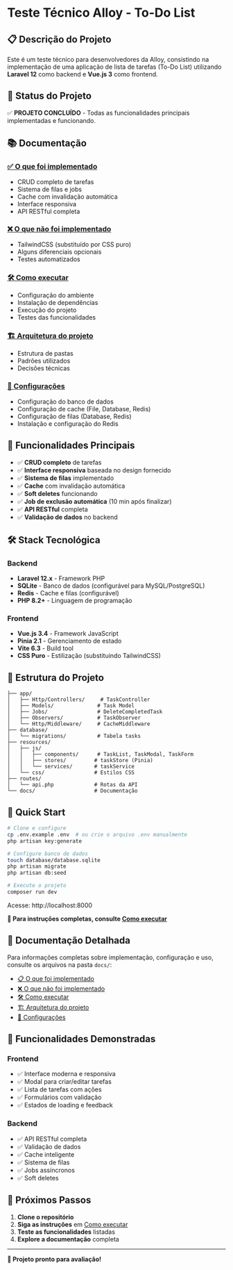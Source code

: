 # Teste Técnico Alloy - To-Do List

## 📋 Descrição do Projeto

Este é um teste técnico para desenvolvedores da Alloy, consistindo na implementação de uma aplicação de lista de tarefas (To-Do List) utilizando **Laravel 12** como backend e **Vue.js 3** como frontend.

## 🚀 Status do Projeto

✅ **PROJETO CONCLUÍDO** - Todas as funcionalidades principais implementadas e funcionando.

## 📚 Documentação

### [✅ O que foi implementado](./docs/IMPLEMENTADO.md)
- CRUD completo de tarefas
- Sistema de filas e jobs
- Cache com invalidação automática
- Interface responsiva
- API RESTful completa

### [❌ O que não foi implementado](./docs/NAO_IMPLEMENTADO.md)
- TailwindCSS (substituído por CSS puro)
- Alguns diferenciais opcionais
- Testes automatizados

### [🛠️ Como executar](./docs/COMO_EXECUTAR.md)
- Configuração do ambiente
- Instalação de dependências
- Execução do projeto
- Testes das funcionalidades

### [🏗️ Arquitetura do projeto](./docs/ARQUITETURA.md)
- Estrutura de pastas
- Padrões utilizados
- Decisões técnicas

### [🔧 Configurações](./docs/CONFIGURACOES.md)
- Configuração do banco de dados
- Configuração de cache (File, Database, Redis)
- Configuração de filas (Database, Redis)
- Instalação e configuração do Redis

## 🎯 Funcionalidades Principais

- ✅ **CRUD completo** de tarefas
- ✅ **Interface responsiva** baseada no design fornecido
- ✅ **Sistema de filas** implementado
- ✅ **Cache** com invalidação automática
- ✅ **Soft deletes** funcionando
- ✅ **Job de exclusão automática** (10 min após finalizar)
- ✅ **API RESTful** completa
- ✅ **Validação de dados** no backend

## 🛠️ Stack Tecnológica

### Backend
- **Laravel 12.x** - Framework PHP
- **SQLite** - Banco de dados (configurável para MySQL/PostgreSQL)
- **Redis** - Cache e filas (configurável)
- **PHP 8.2+** - Linguagem de programação

### Frontend
- **Vue.js 3.4** - Framework JavaScript
- **Pinia 2.1** - Gerenciamento de estado
- **Vite 6.3** - Build tool
- **CSS Puro** - Estilização (substituindo TailwindCSS)

## 📁 Estrutura do Projeto

```
├── app/
│   ├── Http/Controllers/     # TaskController
│   ├── Models/              # Task Model
│   ├── Jobs/                # DeleteCompletedTask
│   ├── Observers/           # TaskObserver
│   └── Http/Middleware/     # CacheMiddleware
├── database/
│   └── migrations/          # Tabela tasks
├── resources/
│   ├── js/
│   │   ├── components/      # TaskList, TaskModal, TaskForm
│   │   ├── stores/         # taskStore (Pinia)
│   │   └── services/       # taskService
│   └── css/                # Estilos CSS
├── routes/
│   └── api.php             # Rotas da API
└── docs/                   # Documentação
```

## 🚀 Quick Start

```bash
# Clone e configure
cp .env.example .env  # ou crie o arquivo .env manualmente
php artisan key:generate

# Configure banco de dados
touch database/database.sqlite
php artisan migrate
php artisan db:seed

# Execute o projeto
composer run dev
```

Acesse: http://localhost:8000

**📖 Para instruções completas, consulte [Como executar](./docs/COMO_EXECUTAR.md)**

## 📖 Documentação Detalhada

Para informações completas sobre implementação, configuração e uso, consulte os arquivos na pasta `docs/`:

- [📋 O que foi implementado](./docs/IMPLEMENTADO.md)
- [❌ O que não foi implementado](./docs/NAO_IMPLEMENTADO.md)
- [🛠️ Como executar](./docs/COMO_EXECUTAR.md)
- [🏗️ Arquitetura do projeto](./docs/ARQUITETURA.md)
- [🔧 Configurações](./docs/CONFIGURACOES.md)

## 🎯 Funcionalidades Demonstradas

### **Frontend**
- ✅ Interface moderna e responsiva
- ✅ Modal para criar/editar tarefas
- ✅ Lista de tarefas com ações
- ✅ Formulários com validação
- ✅ Estados de loading e feedback

### **Backend**
- ✅ API RESTful completa
- ✅ Validação de dados
- ✅ Cache inteligente
- ✅ Sistema de filas
- ✅ Jobs assíncronos
- ✅ Soft deletes

## 🚀 Próximos Passos

1. **Clone o repositório**
2. **Siga as instruções** em [Como executar](./docs/COMO_EXECUTAR.md)
3. **Teste as funcionalidades** listadas
4. **Explore a documentação** completa

---

**🎉 Projeto pronto para avaliação!**

